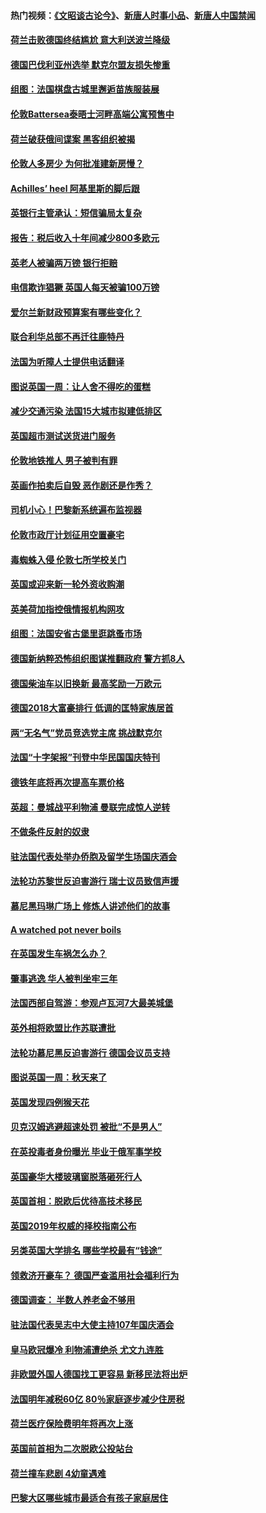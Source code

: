 #### 热门视频：[《文昭谈古论今》](https://github.com/gfw-breaker/wenzhao/blob/master/README.md)、[新唐人时事小品](https://github.com/gfw-breaker/ntdtv-comedy/blob/master/README.md)、[新唐人中国禁闻](https://github.com/gfw-breaker/ntdtv-news/blob/master/README.md)

#### [荷兰击败德国终结尴尬 意大利送波兰降级](../pages/nsc974/n10783771.md) 

#### [德国巴伐利亚州选举 默克尔盟友损失惨重](../pages/nsc974/n10783385.md) 

#### [组图：法国棋盘古城里邂逅苗族服装展](../pages/nsc974/n10781596.md) 

#### [伦敦Battersea泰晤士河畔高端公寓预售中](../pages/nsc974/n10780029.md) 

#### [荷兰破获俄间谍案 黑客组织被揭](../pages/nsc974/n10779265.md) 

#### [伦敦人多房少 为何批准建新房慢？](../pages/nsc974/n10779376.md) 

#### [Achilles’ heel 阿基里斯的脚后跟](../pages/nsc974/n10779364.md) 

#### [英银行主管承认：短信骗局太复杂](../pages/nsc974/n10779357.md) 

#### [报告：税后收入十年间减少800多欧元](../pages/nsc974/n10779342.md) 

#### [英老人被骗两万镑 银行拒赔](../pages/nsc974/n10779353.md) 

#### [电信欺诈猖獗 英国人每天被骗100万镑](../pages/nsc974/n10779322.md) 

#### [爱尔兰新财政预算案有哪些变化？](../pages/nsc974/n10779332.md) 

#### [联合利华总部不再迁往鹿特丹](../pages/nsc974/n10779315.md) 

#### [法国为听障人士提供电话翻译](../pages/nsc974/n10776654.md) 

#### [图说英国一周：让人舍不得吃的蛋糕](../pages/nsc974/n10776635.md) 

#### [减少交通污染 法国15大城市拟建低排区](../pages/nsc974/n10776580.md) 

#### [英国超市测试送货进门服务](../pages/nsc974/n10776623.md) 

#### [伦敦地铁推人 男子被判有罪](../pages/nsc974/n10776609.md) 

#### [英画作拍卖后自毁 恶作剧还是作秀？](../pages/nsc974/n10776576.md) 

#### [司机小心！巴黎新系统遍布监视器](../pages/nsc974/n10776510.md) 

#### [伦敦市政厅计划征用空置豪宅](../pages/nsc974/n10776569.md) 

#### [毒蜘蛛入侵 伦敦七所学校关门](../pages/nsc974/n10776564.md) 

#### [英国或迎来新一轮外资收购潮](../pages/nsc974/n10776549.md) 

#### [英美荷加指控俄情报机构网攻](../pages/nsc974/n10776535.md) 

#### [组图：法国安省古堡里逛跳蚤市场](../pages/nsc974/n10775210.md) 

#### [德国新纳粹恐怖组织图谋推翻政府 警方抓8人](../pages/nsc974/n10774321.md) 

#### [德国柴油车以旧换新 最高奖励一万欧元](../pages/nsc974/n10774269.md) 

#### [德国2018大富豪排行 低调的匡特家族居首](../pages/nsc974/n10774023.md) 

#### [两“无名气”党员竞选党主席 挑战默克尔](../pages/nsc974/n10774533.md) 

#### [法国“十字架报”刊登中华民国国庆特刊](../pages/nsc974/n10774543.md) 

#### [德铁年底将再次提高车票价格](../pages/nsc974/n10774155.md) 

#### [英超：曼城战平利物浦 曼联完成惊人逆转](../pages/nsc974/n10773638.md) 

#### [不做条件反射的奴隶](../pages/nsc974/n10771821.md) 

#### [驻法国代表处举办侨胞及留学生场国庆酒会](../pages/nsc974/n10769921.md) 

#### [法轮功苏黎世反迫害游行 瑞士议员致信声援](../pages/nsc974/n10767250.md) 

#### [慕尼黑玛琳广场上 修炼人讲述他们的故事](../pages/nsc974/n10762990.md) 

#### [A watched pot never boils](../pages/nsc974/n10763822.md) 

#### [在英国发生车祸怎么办？](../pages/nsc974/n10763811.md) 

#### [肇事逃逸 华人被判坐牢三年](../pages/nsc974/n10763799.md) 

#### [法国西部自驾游：参观卢瓦河7大最美城堡](../pages/nsc974/n10760218.md) 

#### [英外相将欧盟比作苏联遭批](../pages/nsc974/n10761274.md) 

#### [法轮功慕尼黑反迫害游行 德国会议员支持](../pages/nsc974/n10760664.md) 

#### [图说英国一周：秋天来了](../pages/nsc974/n10761380.md) 

#### [英国发现四例猴天花](../pages/nsc974/n10761362.md) 

#### [贝克汉姆逃避超速处罚 被批“不是男人”](../pages/nsc974/n10761349.md) 

#### [在英投毒者身份曝光 毕业于俄军事学校](../pages/nsc974/n10761338.md) 

#### [英国豪华大楼玻璃窗脱落砸死行人](../pages/nsc974/n10761334.md) 

#### [英国首相：脱欧后优待高技术移民](../pages/nsc974/n10761323.md) 

#### [英国2019年权威的择校指南公布](../pages/nsc974/n10761253.md) 

#### [另类英国大学排名 哪些学校最有“钱途”](../pages/nsc974/n10760972.md) 

#### [领救济开豪车？ 德国严查滥用社会福利行为](../pages/nsc974/n10760730.md) 

#### [德国调查：  半数人养老金不够用](../pages/nsc974/n10760552.md) 

#### [驻法国代表吴志中大使主持107年国庆酒会](../pages/nsc974/n10760458.md) 

#### [皇马欧冠爆冷 利物浦遭绝杀 尤文九连胜](../pages/nsc974/n10759476.md) 

#### [非欧盟外国人德国找工更容易 新移民法将出炉](../pages/nsc974/n10758904.md) 

#### [法国明年减税60亿 80％家庭逐步减少住房税](../pages/nsc974/n10758112.md) 

#### [荷兰医疗保险费明年将再次上涨](../pages/nsc974/n10758614.md) 

#### [英国前首相为二次脱欧公投站台](../pages/nsc974/n10756382.md) 

#### [荷兰撞车悲剧 4幼童遇难](../pages/nsc974/n10758529.md) 

#### [巴黎大区哪些城市最适合有孩子家庭居住](../pages/nsc974/n10758451.md) 

